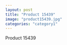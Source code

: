 ```yaml
---
layout: post
title: "Product 15439"
image: "product15439.jpg"
categories: "category1"
---
```

Product 15439
